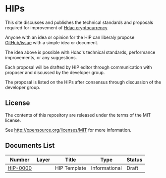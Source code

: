 

HIPs
====
This site discusses and publishes the technical standards and proposals required for improvement of
[Hdac cryptocurrency](https://hdactech.com/)

Anyone with an idea or opinion for the HIP can liberaly propose [GitHub/issue](https://github.com/Hdactech/hdac/issues) with a simple idea or document.

The idea above is possible with Hdac's technical standards, performance improvements, or any suggestions.

Each proposal will be drafted by HIP editor through communication with proposer and discussed by the developer group.

The proposal is listed on the HIPs after consensus through discussion of the developer group.


License
-------

The contents of this repository are released under the terms of the MIT license.

See http://opensource.org/licenses/MIT for more information.


Documents List
--------------
| Number                 |Layer   | Title                                                                 | Type          | Status   |
|------------------------|-------|---------------------------------------------------------------------|---------------|----------|
| [HIP-0000](HIP-0000.md) |       |  HIP Template                                                       | Informational | Draft |
        
